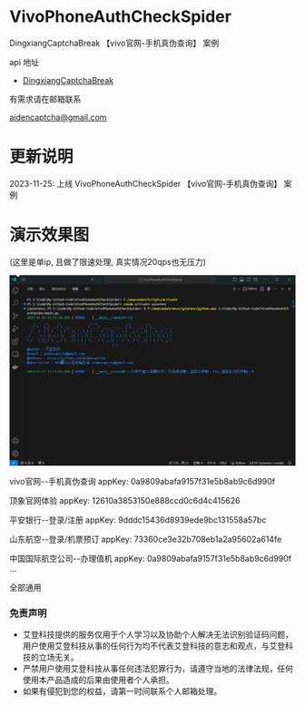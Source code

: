 # VivoPhoneAuthCheckSpider

DingxiangCaptchaBreak 【vivo官网-手机真伪查询】 案例

api 地址

* [DingxiangCaptchaBreak](https://github.com/aidencaptcha/DingxiangCaptchaBreak)

有需求请在邮箱联系

aidencaptcha@gmail.com


# 更新说明
2023-11-25: 上线 VivoPhoneAuthCheckSpider 【vivo官网-手机真伪查询】 案例

# 演示效果图
(这里是单ip, 且做了限速处理, 真实情况20qps也无压力)

![image](https://github.com/aidencaptcha/VivoPhoneAuthCheckSpider/blob/main/examples/screenshots.gif)



vivo官网--手机真伪查询 appKey: 0a9809abafa9157f31e5b8ab9c6d990f

顶象官网体验 appKey: 12610a3853150e888ccd0c6d4c415626

平安银行--登录/注册 appKey: 9dddc15436d8939ede9bc131558a57bc

山东航空--登录/机票预订 appKey: 73360ce3e32b708eb1a2a95602a614fe

中国国际航空公司--办理值机 appKey: 0a9809abafa9157f31e5b8ab9c6d990f
...

全部通用



### 免责声明
* 艾登科技提供的服务仅用于个人学习以及协助个人解决无法识别验证码问题，用户使用艾登科技从事的任何行为均不代表艾登科技的意志和观点，与艾登科技的立场无关。
* 严禁用户使用艾登科技从事任何违法犯罪行为，请遵守当地的法律法规，任何使用本产品造成的后果由使用者个人承担。
* 如果有侵犯到您的权益，请第一时间联系个人邮箱处理。